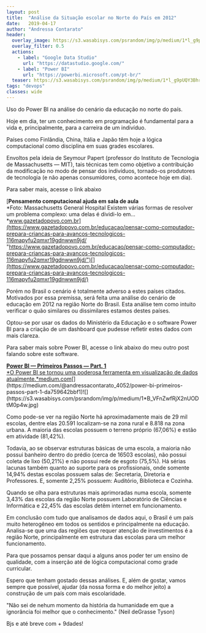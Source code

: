```yaml
---
layout:	post
title:	"Análise da Situação escolar no Norte do País em 2012"
date:	2019-04-17
author: "Andressa Contarato"
header:
  overlay_image: https://s3.wasabisys.com/psrandom/img/p/medium/1*l_g9pUQY3BhrNczmOiVvRw.jpg
  overlay_filter: 0.5
  actions:
    - label: "Google Data Studio"
      url: "https://datastudio.google.com/"
    - label: "Power BI"
      url: "https://powerbi.microsoft.com/pt-br/"
  teaser: https://s3.wasabisys.com/psrandom/img/p/medium/1*l_g9pUQY3BhrNczmOiVvRw.jpg
tags: "devops" 
classes: wide
---
```


  Uso do Power BI na análise do cenário da educação no norte do país.

Hoje em dia, ter um conhecimento em programação é fundamental para a vida e, principalmente, para a carreira de um indivíduo.

Países como Finlândia, China, Itália e Japão têm hoje a lógica computacional como disciplina em suas grades escolares.

Envoltos pela ideia de Seymour Papert (professor do Instituto de Tecnologia de Massachusetts — MIT), tais técnicas tem como objetivo a contribuição da modificação no modo de pensar dos indivíduos, tornado-os produtores de tecnologia (e não apenas consumidores, como acontece hoje em dia).

Para saber mais, acesse o link abaixo

[**Pensamento computacional ajuda em sala de aula**  
*Foto: Massachusetts General Hospital Existem várias formas de resolver um problema complexo: uma delas é dividi-lo em…*www.gazetadopovo.com.br](https://www.gazetadopovo.com.br/educacao/pensar-como-computador-prepara-criancas-para-avancos-tecnologicos-116mapyfu2qmxr19gdnwwn9jd/ "https://www.gazetadopovo.com.br/educacao/pensar-como-computador-prepara-criancas-para-avancos-tecnologicos-116mapyfu2qmxr19gdnwwn9jd/")[](https://www.gazetadopovo.com.br/educacao/pensar-como-computador-prepara-criancas-para-avancos-tecnologicos-116mapyfu2qmxr19gdnwwn9jd/)


Porém no Brasil o cenário é totalmente adverso a estes países citados. Motivados por essa premissa, será feita uma análise do cenário de educação em 2012 na região Norte do Brasil. Esta análise tem como intuito verificar o quão similares ou dissimilares estamos destes países.

Optou-se por usar os dados do Ministério da Educação e o software Power BI para a criação de um dashboard que pudesse refletir estes dados com mais clareza.

Para saber mais sobre Power BI, acesse o link abaixo do meu outro post falando sobre este software.

[**Power BI — Primeiros Passos — Part. 1**  
*O Power BI se tornou uma poderosa ferramenta em visualização de dados atualmente.*medium.com](https://medium.com/@andressacontarato_4052/power-bi-primeiros-passos-part-1-da759642bbf1 "https://medium.com/@andressacontarato_4052/power-bi-primeiros-passos-part-1-da759642bbf1")[](https://medium.com/@andressacontarato_4052/power-bi-primeiros-passos-part-1-da759642bbf1)![](https://s3.wasabisys.com/psrandom/img/p/medium/1*B_VFnZwfRjX2nUODtM0p4w.jpg)

Como pode-se ver na região Norte há aproximadamente mais de 29 mil escolas, dentre elas 20.591 localizam-se na zona rural e 8.818 na zona urbana. A maioria das escolas possuem o terreno próprio (67,06%) e estão em atividade (81,42%).

Todavia, ao se observar estruturas básicas de uma escola, a maioria não possui banheiro dentro do prédio (cerca de 16503 escolas), não possui coleta de lixo (50,21%) e não possui rede de esgoto (75,5%). Há sérias lacunas também quanto ao suporte para os profissionais, onde somente 14,94% destas escolas possuem salas de: Secretaria, Diretoria e Professores. E, somente 2,25% possuem: Auditório, Biblioteca e Cozinha.

Quando se olha para estruturas mais aprimoradas numa escola, somente 3,43% das escolas da região Norte possuem Laboratório de Ciências e Informática e 22,45% das escolas detêm internet em funcionamento.

Em conclusão com tudo que analisamos de dados aqui, o Brasil é um país muito heterogêneo em todos os sentidos e principalmente na educação. Analisa-se que uma das regiões que requer atenção de investimentos é a região Norte, principalmente em estrutura das escolas para um melhor funcionamento.

Para que possamos pensar daqui a alguns anos poder ter um ensino de qualidade, com a inserção até de lógica computacional como grade curricular.

Espero que tenham gostado dessas análises. E, além de gostar, vamos sempre que possível, ajudar (da nossa forma e do melhor jeito) a construção de um país com mais escolaridade.


"Não sei de nehum momento da história da humanidade em que a ignorância foi melhor que o conhecimento."
(Neil deGrasse Tyson)


Bjs e até breve com + 9dades!